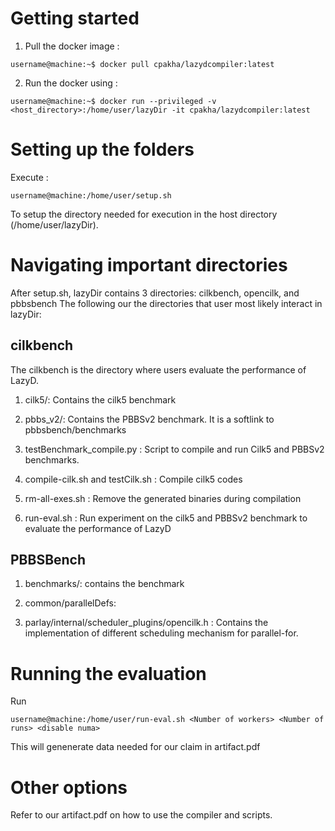 # Getting started

1. Pull the docker image :

```console
username@machine:~$ docker pull cpakha/lazydcompiler:latest
```

2. Run the docker using :

```console
username@machine:~$ docker run --privileged -v <host_directory>:/home/user/lazyDir -it cpakha/lazydcompiler:latest
```

# Setting up the folders

Execute :

```conosle
username@machine:/home/user/setup.sh
```

To setup the directory needed for execution in the host directory (/home/user/lazyDir).

# Navigating important directories
After setup.sh, lazyDir contains 3 directories: cilkbench, opencilk, and pbbsbench
The following our the directories that user most likely interact in lazyDir:

## cilkbench
The cilkbench is the directory where users evaluate the performance of LazyD.

1. cilk5/: Contains the cilk5 benchmark

2. pbbs_v2/: Contains the PBBSv2 benchmark. It is a softlink to pbbsbench/benchmarks

3. testBenchmark_compile.py : Script to compile and run Cilk5 and PBBSv2 benchmarks.

4. compile-cilk.sh and testCilk.sh : Compile cilk5 codes

5. rm-all-exes.sh : Remove the generated binaries during compilation

6. run-eval.sh : Run experiment on the cilk5 and PBBSv2 benchmark to evaluate the performance of LazyD 


## PBBSBench

1. benchmarks/: contains the benchmark 

2. common/parallelDefs: 

3. parlay/internal/scheduler_plugins/opencilk.h : Contains the implementation of different scheduling mechanism for parallel-for. 

# Running the evaluation
Run 

```console
username@machine:/home/user/run-eval.sh <Number of workers> <Number of runs> <disable numa>
```

This will genenerate data needed for our claim in artifact.pdf

# Other options

Refer to our artifact.pdf on how to use the compiler and scripts.
